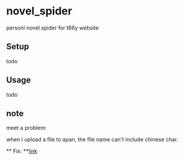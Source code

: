 # novel_spider

personl novel spider for t66y website

## Setup

todo

## Usage

todo

## note

meet a problem:

when I upload a file to apan, the file name can't include chinese char.

** Fix: **[link](https://blog.csdn.net/jylonger/article/details/82386868)